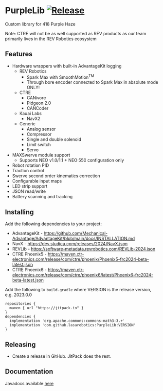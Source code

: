 
# PurpleLib [![Release](https://jitpack.io/v/lasarobotics/PurpleLib.svg)](https://jitpack.io/#lasarobotics/PurpleLib)


Custom library for 418 Purple Haze

Note: CTRE will not be as well supported as REV products as our team primarily lives in the REV Robotics ecosystem

## Features
* Hardware wrappers with built-in AdvantageKit logging
  * REV Robotics
    * Spark Max with SmoothMotion<sup>TM</sup>
    * Through bore encoder connected to Spark Max in absolute mode ONLY!
  * CTRE
    * CANivore
    * Pidgeon 2.0
    * CANCoder
  * Kauai Labs
    * NavX2
  * Generic
    * Analog sensor
    * Compressor
    * Single and double solenoid
    * Limit switch
    * Servo
* MAXSwerve module support
  * Supports NEO v1.0/1.1 + NEO 550 configuration only
* Robot rotation PID
* Traction control
* Swerve second order kinematics correction
* Configurable input maps
* LED strip support
* JSON read/write
* Battery scanning and tracking


## Installing
Add the following dependencies to your project:
* AdvantageKit - https://github.com/Mechanical-Advantage/AdvantageKit/blob/main/docs/INSTALLATION.md
* NavX - https://dev.studica.com/releases/2024/NavX.json
* REVLib - https://software-metadata.revrobotics.com/REVLib-2024.json
* CTRE Phoenix5 - https://maven.ctr-electronics.com/release/com/ctre/phoenix/Phoenix5-frc2024-beta-latest.json
* CTRE Phoenix6 - https://maven.ctr-electronics.com/release/com/ctre/phoenix6/latest/Phoenix6-frc2024-beta-latest.json

Add the following to `build.gradle` where VERSION is the release version, e.g. 2023.0.0
```
repositories {
  maven { url "https://jitpack.io" }
}
dependencies {
  implementation 'org.apache.commons:commons-math3:3.+'
  implementation 'com.github.lasarobotics:PurpleLib:VERSION'
}
```

## Releasing
* Create a release in GitHub. JitPack does the rest.

## Documentation
Javadocs available [here](https://jitpack.io/com/github/lasarobotics/PurpleLib/latest/javadoc/)
